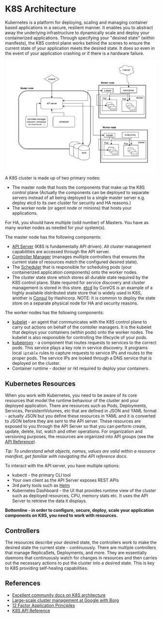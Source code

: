 # K8S Architecture #

Kubernetes is a platform for deploying, scaling and managing container based applications in a secure, resilient manner.  It enables you to abstract away the underlying infrastructure to dynamically scale and deploy your containerized applications. Through specifying your "desired state" (within manifests), the K8S control plane works behind the scenes to ensure the current state of your application meets the desired state.  It does so even in the event of your application crashing or if there is a hardware failure. 

![K8S Architecture from Kubernetes.io](./images/k8s-architecture.png "K8S Architecture")

A K8S cluster is made up of two primary nodes:
- The master node that hosts the components that make up the K8S control plane (Actually the components can be deployed to separate servers instead of all being deployed to a single master server e.g. deploy etcd to its own cluster for security and HA reasons.)
- The worker node (or agent node or minions) that hosts your applications.

For HA, you should have multiple (odd number) of Masters.  You have as many worker nodes as needed for your system(s).

The master node has the following components:

* [API Server](https://kubernetes.io/docs/reference/generated/kube-apiserver/) (K8S is fundamentally API driven).  All cluster management capabilities are accessed through the API server.
* [Controller Manager](https://kubernetes.io/docs/reference/generated/kube-controller-manager/) (manages multiple controllers that ensures the current state of resources match the configured desired state).
* The [Scheduler](https://kubernetes.io/docs/reference/generated/kube-scheduler/)  that is responsible for scheduling pods (your containerized application components) onto the worker nodes.
* The cluster state store which stores all durable state required by the K8S control plane.  State required for service discovery and cluster management is stored in this store. [etcd](https://coreos.com/etcd/) by CoreOS is an example of a highly available distributed state store that is widely used in K8S, another is [Consul](https://www.consul.io/) by Hashicorp.  NOTE: It is common to deploy the state store on a separate physical node for HA and security reasons. 

The worker nodes has the following components:

* [kubelet](https://kubernetes.io/docs/reference/generated/kubelet/) - an agent that communicates with the K8S control plane to carry out actions on behalf of the contoller managers.  It is the kubelet that deploys your containers (within pods) onto the worker nodes.  The kubelet is also responsible for controlling the lifecycle of your pods.
* [kubeproxy](https://kubernetes.io/docs/reference/generated/kube-proxy/) - a component that routes requests to services to the correct pods. This service plays a key role in service discovery.  It programs local ```iptable``` rules to capture requests to service IPs and routes to the proper pods.  The service IPs are looked through a DNS service that is deployed on the cluster. 
* Container runtime - docker or rkt required to deploy your containers.

## Kubernetes Resources ##

When you work with Kubernetes, you need to be aware of its core resources that model the runtime behaviour of the cluster and your deployed application.  There are resources such as Pods, Deployments, Services, PersistentVolumes, etc that are defined in JSON and YAML format - actually JSON but you define these resources in YAML and it is converted to JSON before they are sent to the API server. These resources are exposed to you through the API Server so that you can perform create, update, delete, list, watch and other operations.  For organization and versioning purposes, the resources are organized into API groups (see the [API Reference](https://v1-8.docs.kubernetes.io/docs/api-reference/v1.8/)). 

*Tip: To understand what objects, names, values are valid within a resource manifest, get familiar with navigating the API reference docs.*

To interact with the API server, you have multiple options:

* kubectl - the primary CLI tool
* Your own client as the API Server exposes REST APIs
* 3rd party tools such as [Helm](https://github.com/kubernetes/helm) 
* Kubernetes Dashboard - the UI that provides runtime view of the cluster such as deployed resources, CPU, memory stats etc. It uses the API Server to retrieve the data it displays.

**Bottomline - in order to configure, secure, deploy, scale your application components on K8S, you need to work with resources.**

## Controllers ##

The resources describe your desired state, the controllers work to make the desired state the current state - continuously.  There are multiple controllers that manage ReplicaSets, Deployments, and more.  They are essentially daemons that continuously watch for changes in resources and then carries out the necessary actions to put the cluster into a desired state.  This is key to K8S providing self-healing capabilities.

## References ##

* [Excellent community docs on K8S architecture](https://github.com/kubernetes/community/blob/master/contributors/design-proposals/architecture/architecture.md)
* [Large-scale cluster management at Google with Borg](https://research.google.com/pubs/pub43438.html)
* [12 Factor Application Principles](https://12factor.net/)
* [K8S API Reference](https://v1-8.docs.kubernetes.io/docs/api-reference/v1.8/)